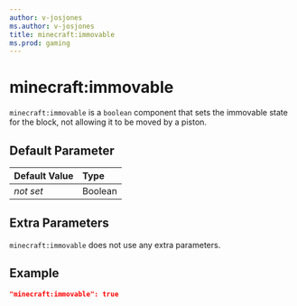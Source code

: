 ```yaml
---
author: v-josjones
ms.author: v-josjones
title: minecraft:immovable
ms.prod: gaming
---
```


# minecraft:immovable

`minecraft:immovable` is a `boolean` component that sets the immovable state for the block, not allowing it to be moved by a piston.

## Default Parameter

|Default Value|Type |
|:----|:----|
|*not set*| Boolean|

## Extra Parameters

`minecraft:immovable` does not use any extra parameters.

## Example

```json
"minecraft:immovable": true
```
